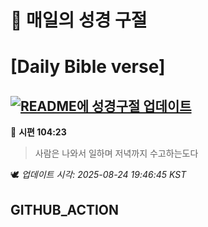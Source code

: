 # 🙏 매일의 성경 구절
# [Daily Bible verse]
## [![README에 성경구절 업데이트](https://github.com/DONGSUKA/first_test/actions/workflows/update-readme-bible.yml/badge.svg)](https://github.com/DONGSUKA/first_test/actions/workflows/update-readme-bible.yml)
<!-- START_BIBLE_VERSE -->
📖 **시편 104:23**
> 사람은 나와서 일하며 저녁까지 수고하는도다

🕊️ _업데이트 시각: 2025-08-24 19:46:45 KST_
  <!-- END_BIBLE_VERSE -->
## GITHUB_ACTION
